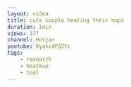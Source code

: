 ```yaml
---
layout: video
title: cute couple heating their maps
duration: 1min
views: 377
channel: Hotjar
youtube: Kyaki4PJZYc
tags:
    - research
    - heatmap
    - tool
---
```

